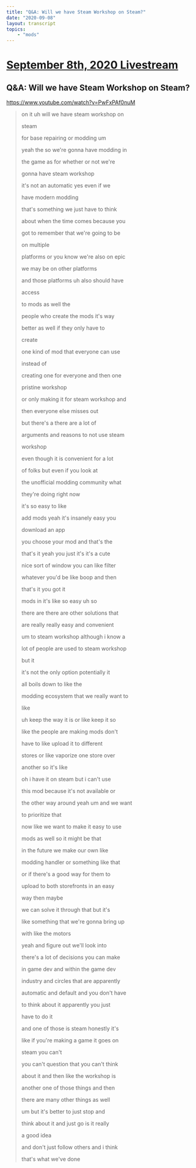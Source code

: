```yaml
---
title: "Q&A: Will we have Steam Workshop on Steam?"
date: "2020-09-08"
layout: transcript
topics:
    - "mods"
---
```

# [September 8th, 2020 Livestream](../2020-09-08.md)
## Q&A: Will we have Steam Workshop on Steam?
https://www.youtube.com/watch?v=PwFxPAf0nuM
> on it uh will we have steam workshop on
> 
> steam
> 
> for base repairing or modding um
> 
> yeah the so we're gonna have modding in
> 
> the game as for whether or not we're
> 
> gonna have steam workshop
> 
> it's not an automatic yes even if we
> 
> have modern modding
> 
> that's something we just have to think
> 
> about when the time comes because you
> 
> got to remember that we're going to be
> 
> on multiple
> 
> platforms or you know we're also on epic
> 
> we may be on other platforms
> 
> and those platforms uh also should have
> 
> access
> 
> to mods as well the
> 
> people who create the mods it's way
> 
> better as well if they only have to
> 
> create
> 
> one kind of mod that everyone can use
> 
> instead of
> 
> creating one for everyone and then one
> 
> pristine workshop
> 
> or only making it for steam workshop and
> 
> then everyone else misses out
> 
> but there's a there are a lot of
> 
> arguments and reasons to not use steam
> 
> workshop
> 
> even though it is convenient for a lot
> 
> of folks but even if you look at
> 
> the unofficial modding community what
> 
> they're doing right now
> 
> it's so easy to like
> 
> add mods yeah it's insanely easy you
> 
> download an app
> 
> you choose your mod and that's the
> 
> that's it yeah you just it's it's a cute
> 
> nice sort of window you can like filter
> 
> whatever you'd be like boop and then
> 
> that's it you got it
> 
> mods in it's like so easy uh so
> 
> there are there are other solutions that
> 
> are really really easy and convenient
> 
> um to steam workshop although i know a
> 
> lot of people are used to steam workshop
> 
> but it
> 
> it's not the only option potentially it
> 
> all boils down to like the
> 
> modding ecosystem that we really want to
> 
> like
> 
> uh keep the way it is or like keep it so
> 
> like the people are making mods don't
> 
> have to like upload it to different
> 
> stores or like vaporize one store over
> 
> another so it's like
> 
> oh i have it on steam but i can't use
> 
> this mod because it's not available or
> 
> the other way around yeah um and we want
> 
> to prioritize that
> 
> now like we want to make it easy to use
> 
> mods as well so it might be that
> 
> in the future we make our own like
> 
> modding handler or something like that
> 
> or if there's a good way for them to
> 
> upload to both storefronts in an easy
> 
> way then maybe
> 
> we can solve it through that but it's
> 
> like something that we're gonna bring up
> 
> with like the motors
> 
> yeah and figure out we'll look into
> 
> there's a lot of decisions you can make
> 
> in game dev and within the game dev
> 
> industry and circles that are apparently
> 
> automatic and default and you don't have
> 
> to think about it apparently you just
> 
> have to do it
> 
> and one of those is steam honestly it's
> 
> like if you're making a game it goes on
> 
> steam you can't
> 
> you can't question that you can't think
> 
> about it and then like the workshop is
> 
> another one of those things and then
> 
> there are many other things as well
> 
> um but it's better to just stop and
> 
> think about it and just go is it really
> 
> a good idea
> 
> and don't just follow others and i think
> 
> that's what we've done
> 
